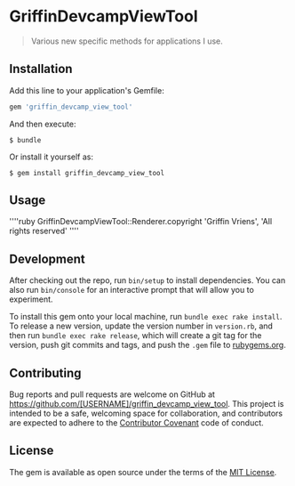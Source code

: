 # GriffinDevcampViewTool

> Various new specific methods for applications I use.   

## Installation

Add this line to your application's Gemfile:

```ruby
gem 'griffin_devcamp_view_tool'
```

And then execute:

    $ bundle

Or install it yourself as:

    $ gem install griffin_devcamp_view_tool

## Usage

''''ruby
GriffinDevcampViewTool::Renderer.copyright 'Griffin Vriens', 'All rights reserved'
''''

## Development

After checking out the repo, run `bin/setup` to install dependencies. You can also run `bin/console` for an interactive prompt that will allow you to experiment.

To install this gem onto your local machine, run `bundle exec rake install`. To release a new version, update the version number in `version.rb`, and then run `bundle exec rake release`, which will create a git tag for the version, push git commits and tags, and push the `.gem` file to [rubygems.org](https://rubygems.org).

## Contributing

Bug reports and pull requests are welcome on GitHub at https://github.com/[USERNAME]/griffin_devcamp_view_tool. This project is intended to be a safe, welcoming space for collaboration, and contributors are expected to adhere to the [Contributor Covenant](http://contributor-covenant.org) code of conduct.


## License

The gem is available as open source under the terms of the [MIT License](http://opensource.org/licenses/MIT).

